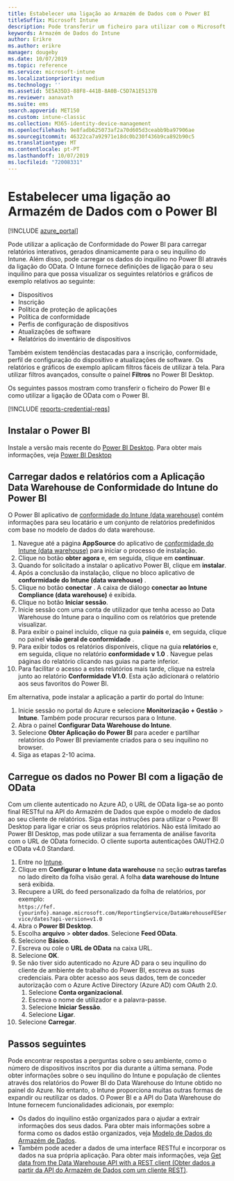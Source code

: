 ```yaml
---
title: Estabelecer uma ligação ao Armazém de Dados com o Power BI
titleSuffix: Microsoft Intune
description: Pode transferir um ficheiro para utilizar com o Microsoft Power BI que lhe permite carregar relatórios interativos gerados automaticamente para o seu inquilino do Microsoft Intune.
keywords: Armazém de Dados do Intune
author: Erikre
ms.author: erikre
manager: dougeby
ms.date: 10/07/2019
ms.topic: reference
ms.service: microsoft-intune
ms.localizationpriority: medium
ms.technology: ''
ms.assetid: 5E5A35D3-88F8-441B-8A0B-C5D7A1E5137B
ms.reviewer: aanavath
ms.suite: ems
search.appverid: MET150
ms.custom: intune-classic
ms.collection: M365-identity-device-management
ms.openlocfilehash: 9e8fadb625073af2a70d605d3ceabb9ba97906ae
ms.sourcegitcommit: 46322ca7a92971e18dc0b230f436b9ca892b90c5
ms.translationtype: MT
ms.contentlocale: pt-PT
ms.lasthandoff: 10/07/2019
ms.locfileid: "72008331"
---
```

# <a name="connect-to-the-data-warehouse-with-power-bi"></a>Estabelecer uma ligação ao Armazém de Dados com o Power BI

[!INCLUDE [azure_portal](../includes/azure_portal.md)]

Pode utilizar a aplicação de Conformidade do Power BI para carregar relatórios interativos, gerados dinamicamente para o seu inquilino do Intune. Além disso, pode carregar os dados do inquilino no Power BI através da ligação do OData. O Intune fornece definições de ligação para o seu inquilino para que possa visualizar os seguintes relatórios e gráficos de exemplo relativos ao seguinte:  

- Dispositivos
- Inscrição
- Política de proteção de aplicações
- Política de conformidade
- Perfis de configuração de dispositivos
- Atualizações de software
- Relatórios do inventário de dispositivos

Também existem tendências destacadas para a inscrição, conformidade, perfil de configuração do dispositivo e atualizações de software. Os relatórios e gráficos de exemplo aplicam filtros fáceis de utilizar à tela. Para utilizar filtros avançados, consulte o painel **Filtros** no Power BI Desktop.

Os seguintes passos mostram como transferir o ficheiro do Power BI e como utilizar a ligação de OData com o Power BI.

[!INCLUDE [reports-credential-reqs](../includes/reports-credential-reqs.md)]

## <a name="install-power-bi"></a>Instalar o Power BI

Instale a versão mais recente do [Power BI Desktop](https://aka.ms/intune/datawarehouseapi/installpowerbi). Para obter mais informações, veja [Power BI Desktop](https://powerbi.microsoft.com/desktop)

## <a name="load-the-data-and-reports-using-the-power-bi-intune-compliance-data-warehouse-app"></a>Carregar dados e relatórios com a Aplicação Data Warehouse de Conformidade do Intune do Power BI

O Power BI aplicativo de [conformidade do Intune (data warehouse)](https://aka.ms/intune/datawarehouseapi/getpowerbiapp) contém informações para seu locatário e um conjunto de relatórios predefinidos com base no modelo de dados do data warehouse.

1. Navegue até a página **AppSource** do aplicativo de [conformidade do Intune (data warehouse)](https://aka.ms/intune/datawarehouseapi/getpowerbiapp) para iniciar o processo de instalação.
2. Clique no botão **obter agora** e, em seguida, clique em **continuar**.
3. Quando for solicitado a instalar o aplicativo Power BI, clique em **instalar**.
4. Após a conclusão da instalação, clique no bloco aplicativo de **conformidade do Intune (data warehouse)** .
5. Clique no botão **conectar** . A caixa de diálogo **conectar ao Intune Compliance (data warehouse)** é exibida.
6. Clique no botão **Iniciar sessão**.
7. Inicie sessão com uma conta de utilizador que tenha acesso ao Data Warehouse do Intune para o inquilino com os relatórios que pretende visualizar.
8. Para exibir o painel incluído, clique na guia **painéis** e, em seguida, clique no painel **visão geral de conformidade** .
9. Para exibir todos os relatórios disponíveis, clique na guia **relatórios** e, em seguida, clique no relatório **conformidade v 1.0** . Navegue pelas páginas do relatório clicando nas guias na parte inferior.
10. Para facilitar o acesso a estes relatórios mais tarde, clique na estrela junto ao relatório **Conformidade V1.0**. Esta ação adicionará o relatório aos seus favoritos do Power BI.

Em alternativa, pode instalar a aplicação a partir do portal do Intune:

1. Inicie sessão no portal do Azure e selecione **Monitorização + Gestão** > **Intune**. Também pode procurar recursos para o Intune.
2. Abra o painel **Configurar Data Warehouse do Intune**.
3. Selecione **Obter Aplicação do Power BI** para aceder e partilhar relatórios do Power BI previamente criados para o seu inquilino no browser.
4. Siga as etapas 2-10 acima.

## <a name="load-the-data-in-power-bi-using-the-odata-link"></a>Carregue os dados no Power BI com a ligação de OData

Com um cliente autenticado no Azure AD, o URL de OData liga-se ao ponto final RESTful na API do Armazém de Dados que expõe o modelo de dados ao seu cliente de relatórios. Siga estas instruções para utilizar o Power BI Desktop para ligar e criar os seus próprios relatórios. Não está limitado ao Power BI Desktop, mas pode utilizar a sua ferramenta de análise favorita com o URL de OData fornecido. O cliente suporta autenticações OAUTH2.0 e OData v4.0 Standard.

1. Entre no [Intune](https://go.microsoft.com/fwlink/?linkid=2090973).
2. Clique em **Configurar o Intune data warehouse** na seção **outras tarefas** no lado direito da folha visão geral. A folha **data warehouse do Intune** será exibida.
3. Recupere a URL do feed personalizado da folha de relatórios, por exemplo:<br>
    `https://fef.{yourinfo}.manage.microsoft.com/ReportingService/DataWarehouseFEService/dates?api-version=v1.0`
4. Abra o **Power BI Desktop**.
5. Escolha **arquivo** > **obter dados**. Selecione **Feed OData**.
6. Selecione **Básico**.
7. Escreva ou cole o **URL de OData** na caixa URL.
8. Selecione **OK**.
9. Se não tiver sido autenticado no Azure AD para o seu inquilino do cliente de ambiente de trabalho do Power BI, escreva as suas credenciais. Para obter acesso aos seus dados, tem de conceder autorização com o Azure Active Directory (Azure AD) com OAuth 2.0.  
    1. Selecione **Conta organizacional**.  
    2. Escreva o nome de utilizador e a palavra-passe.  
    3. Selecione **Iniciar Sessão**.  
    4. Selecione **Ligar**.  
10. Selecione **Carregar**.

## <a name="next-steps"></a>Passos seguintes

Pode encontrar respostas a perguntas sobre o seu ambiente, como o número de dispositivos inscritos por dia durante a última semana. Pode obter informações sobre o seu inquilino do Intune e população de clientes através dos relatórios do Power BI do Data Warehouse do Intune obtido no painel do Azure. No entanto, o Intune proporciona muitas outras formas de expandir ou reutilizar os dados. O Power BI e a API do Data Warehouse do Intune fornecem funcionalidades adicionais, por exemplo:

<!-- - You can use Power BI Desktop to create additional report types with your data. For example, you could create a custom chart representing the ratio of device manufactures in your enterprise. For more information about creating custom reports with Power BI and the Intune Data Warehouse, see `BLOG POST ON POWER BI`. -->
- Os dados do inquilino estão organizados para o ajudar a extrair informações dos seus dados. Para obter mais informações sobre a forma como os dados estão organizados, veja [Modelo de Dados do Armazém de Dados](reports-ref-data-model.md).
- Também pode aceder a dados de uma interface RESTful e incorporar os dados na sua própria aplicação. Para obter mais informações, veja [Get data from the Data Warehouse API with a REST client (Obter dados a partir da API do Armazém de Dados com um cliente REST)](../reports-proc-data-rest.md).
